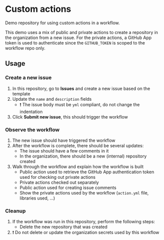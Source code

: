 # Custom actions

Demo repository for using custom actions in a workflow.

This demo uses a mix of public and private actions to create a repository in the organization from a new issue. For the private actions, a GitHub App token is used to authenticate since the `GITHUB_TOKEN` is scoped to the workflow repo only.

## Usage 

### Create a new issue

1. In this repository, go to **Issues** and create a new issue based on the template
1. Update the `name` and `description` fields
    - :exclamation: The issue body must be `yml` compliant, do not change the indentation 
1. Click **Submit new issue**, this should trigger the workflow

### Observe the workflow

1. The new issue should have triggered the workflow
1. After the workflow is complete, there should be several updates:
    - The issue should have a few comments in it
    - In the organization, there should be a new (internal) repository created
1. Walk through the workflow and explain how the workflow is built
    - Public action used to retrieve the GitHub App authentication token used for checking out private actions
    - Private actions checked out separately
    - Public action used for creating issue comments
    - Show the private actions used by the workflow (`action.yml` file, libraries used, ...)

### Cleanup

1. If the workflow was run in this repository, perform the following steps:
    - Delete the new repository that was created
1. :exclamation: Do not delete or update the organization secrets used by this workflow

